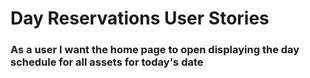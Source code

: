 # Day Reservations User Stories

### As a user I want the home page to open displaying the day schedule for all assets for today's date
